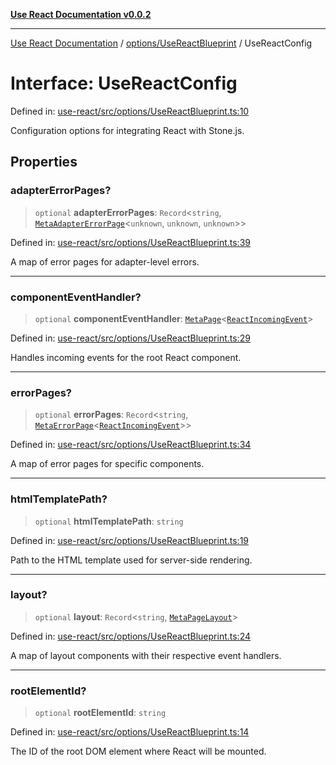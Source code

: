 [**Use React Documentation v0.0.2**](../../../README.md)

***

[Use React Documentation](../../../modules.md) / [options/UseReactBlueprint](../README.md) / UseReactConfig

# Interface: UseReactConfig

Defined in: [use-react/src/options/UseReactBlueprint.ts:10](https://github.com/stonemjs/use-react/blob/a85b32b76e105a7bc655ce084e0841ade8b0df8a/src/options/UseReactBlueprint.ts#L10)

Configuration options for integrating React with Stone.js.

## Properties

### adapterErrorPages?

> `optional` **adapterErrorPages**: `Record`\<`string`, [`MetaAdapterErrorPage`](../../../declarations/interfaces/MetaAdapterErrorPage.md)\<`unknown`, `unknown`, `unknown`\>\>

Defined in: [use-react/src/options/UseReactBlueprint.ts:39](https://github.com/stonemjs/use-react/blob/a85b32b76e105a7bc655ce084e0841ade8b0df8a/src/options/UseReactBlueprint.ts#L39)

A map of error pages for adapter-level errors.

***

### componentEventHandler?

> `optional` **componentEventHandler**: [`MetaPage`](../../../declarations/interfaces/MetaPage.md)\<[`ReactIncomingEvent`](../../../declarations/type-aliases/ReactIncomingEvent.md)\>

Defined in: [use-react/src/options/UseReactBlueprint.ts:29](https://github.com/stonemjs/use-react/blob/a85b32b76e105a7bc655ce084e0841ade8b0df8a/src/options/UseReactBlueprint.ts#L29)

Handles incoming events for the root React component.

***

### errorPages?

> `optional` **errorPages**: `Record`\<`string`, [`MetaErrorPage`](../../../declarations/interfaces/MetaErrorPage.md)\<[`ReactIncomingEvent`](../../../declarations/type-aliases/ReactIncomingEvent.md)\>\>

Defined in: [use-react/src/options/UseReactBlueprint.ts:34](https://github.com/stonemjs/use-react/blob/a85b32b76e105a7bc655ce084e0841ade8b0df8a/src/options/UseReactBlueprint.ts#L34)

A map of error pages for specific components.

***

### htmlTemplatePath?

> `optional` **htmlTemplatePath**: `string`

Defined in: [use-react/src/options/UseReactBlueprint.ts:19](https://github.com/stonemjs/use-react/blob/a85b32b76e105a7bc655ce084e0841ade8b0df8a/src/options/UseReactBlueprint.ts#L19)

Path to the HTML template used for server-side rendering.

***

### layout?

> `optional` **layout**: `Record`\<`string`, [`MetaPageLayout`](../../../declarations/interfaces/MetaPageLayout.md)\>

Defined in: [use-react/src/options/UseReactBlueprint.ts:24](https://github.com/stonemjs/use-react/blob/a85b32b76e105a7bc655ce084e0841ade8b0df8a/src/options/UseReactBlueprint.ts#L24)

A map of layout components with their respective event handlers.

***

### rootElementId?

> `optional` **rootElementId**: `string`

Defined in: [use-react/src/options/UseReactBlueprint.ts:14](https://github.com/stonemjs/use-react/blob/a85b32b76e105a7bc655ce084e0841ade8b0df8a/src/options/UseReactBlueprint.ts#L14)

The ID of the root DOM element where React will be mounted.
